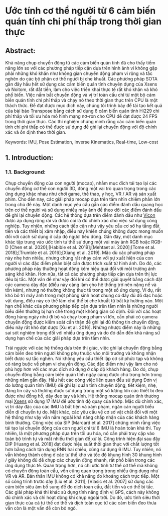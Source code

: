 # Ước tính cơ thể người từ 6 cảm biến quán tính chi phí thấp trong thời gian thực

## Abstract:

Khả năng chụp chuyển động từ các cảm biến quán tính đã cho thấy tiềm năng lớn so với các phương pháp tiếp cận dựa trên hình ảnh vì không gặp phải những khó khăn như không gian chuyển động phạm vi rộng và tắc nghẽn do các bộ phận cơ thể người bị che khuất. Các phương pháp SOTA gần đây hầu hết sử dụng các cảm biến quán tính chuyên dụng của Xsens và Noitom, rất đắt tiền, làm cho việc triển khai thực tế rất khó khăn và khó phổ biến. Việc nắm bắt chuyển động và vị trí toàn cầu chỉ từ một bộ cảm biến quán tính chi phí thấp và chạy nó theo thời gian thực trên CPU là một thách thức. Để đạt được mục đích này, chúng tôi trình bày để tái tạo kết quả của bài báo Transpose bằng cách sử dụng 6 cảm biến quán tính Hi229 chi phí thấp và tối ưu hóa mô hình mạng nơ-ron cho CPU để đạt được 24 FPS trong thời gian thực. Các thí nghiệm chứng minh rằng các cảm biến quán tính chi phí thấp có thể được sử dụng để ghi lại chuyển động với độ chính xác và ổn định theo thời gian.

Keywords: IMU, Pose Estimation, Inverse Kinematics, Real-time, Low-cost

## 1\. Introduction:

### 1.1\. Background:

Chụp chuyển động của con người (mocap), nhằm mục đích tái tạo lại các chuyển động cơ thể con người 3D, đóng một vai trò quan trọng trong các ứng dụng khác nhau như chơi game, thể thao, y học, VR / AR và sản xuất phim. Cho đến nay, các giải pháp mocap dựa trên tầm nhìn chiếm phần lớn trong chủ đề này. Một danh mục yêu cầu gắn các điểm đánh dấu quang học trên cơ thể người và sử dụng nhiều máy ảnh để theo dõi các điểm đánh dấu để ghi lại chuyển động. Các hệ thống dựa trên điểm đánh dấu như [Vicon](https://www.vicon.com/) được áp dụng rộng rãi và được coi là đủ chính xác cho việc sử dụng công nghiệp. Tuy nhiên, những cách tiếp cận như vậy yêu cầu cơ sở hạ tầng đắt tiền và các thiết bị xâm nhập, điều này khiến chúng không được mong muốn đối với cách sử dụng ở cấp độ người tiêu dùng. Gần đây, một danh mục khác tập trung vào ước tính tư thế sử dụng một vài máy ảnh RGB hoặc RGB-D [Chen et al. 2020];[Habibie et al. 2019];[Mehtaet al. 2020];[Tome et al. 2018];[Trumble et al. 2016];[Xiang et al. 2019]. Mặc dù các phương pháp này nhẹ hơn nhiều, nhưng chúng rất nhạy cảm với sự xuất hiện của con người vì các đặc điểm phân biệt cần được trích xuất từ hình ảnh. Do đó, các phương pháp này thường hoạt động kém hiệu quả đối với môi trường ánh sáng khó khăn. Hơn nữa, tất cả các phương pháp tiếp cận dựa trên thị lực đều bị tắc. Một vấn đề như vậy đôi khi có thể được giải quyết bằng cách đặt các camera dày đặc (điều này càng làm cho hệ thống trở nên nặng nề và tốn kém), nhưng nó thường không thực tế trong một số ứng dụng. Ví dụ, rất khó bố trí máy ảnh trong một phòng sinh hoạt chung có đầy đủ đồ đạc hoặc vật dụng, điều này có thể làm chủ thể bị che khuất từ bất kỳ hướng nào. Một hạn chế khác của phương pháp tiếp cận dựa trên tầm nhìn là những người biểu diễn thường bị hạn chế trong một không gian cố định. Đối với các hoạt động hàng ngày như đi bộ và chạy trong phạm vi lớn, cần phải có camera chuyển động được kiểm soát cẩn thận để ghi lại đủ thông tin chuyển động, điều này rất khó đạt được [Xu et al. 2016]. Những nhược điểm này là những sai sót nghiêm trọng đối với nhiều ứng dụng và do đó dẫn đến khả năng sử dụng hạn chế của các giải pháp dựa trên tầm nhìn.

Trái ngược với các hệ thống dựa trên thị giác, việc ghi lại chuyển động bằng cảm biến đeo trên người không phụ thuộc vào môi trường và không nhận biết được sự tắc nghẽn. Nó không yêu cầu thiết lập cơ sở phức tạp và không có ràng buộc về phạm vi chuyển động. Các đặc điểm như vậy làm cho nó phù hợp hơn với các mục đích sử dụng ở cấp độ khách hàng. Do đó, chụp chuyển động bằng cảm biến quán tính ngày càng được chú trọng hơn trong những năm gần đây. Hầu hết các công việc liên quan đều sử dụng Đơn vị đo lường quán tính (IMU) để ghi lại quán tính chuyển động, tiết kiệm, nhẹ, đáng tin cậy và thường được sử dụng trong một số lượng lớn các thiết bị đeo được như đồng hồ, dây đeo tay và kính. Hệ thống mocap quán tính thương mại [Xsens](https://www.xsens.com/) sử dụng 17 IMU để ước tính độ quay của khớp. Mặc dù chính xác, vị trí dày đặc của các IMU là bất tiện và xâm phạm, ngăn cản người biểu diễn di chuyển tự do. Mặt khác, các yêu cầu về cơ sở vật chất đối với một hệ thống như vậy vẫn nằm ngoài khả năng chấp nhận của các khách hàng bình thường. Công việc của SIP [Marcard et al. 2017] chứng minh rằng việc tái tạo lại chuyển động của con người chỉ từ 6 IMU là hoàn toàn khả thi. Tuy nhiên, là một phương pháp dựa trên tối ưu hóa, nó cần phải truy cập vào toàn bộ trình tự và mất nhiều thời gian để xử lý. Công trình hiện đại sau đây DIP [Huang et al. 2018] đạt được hiệu suất thời gian thực với chất lượng tốt hơn bằng cách tận dụng RNN hai chiều, cũng sử dụng 6 IMU. Tuy nhiên, nó vẫn không thành công ở các tư thế khó và tốc độ khung hình 30 khung hình / giây không đủ để chụp các chuyển động nhanh, rất phổ biến trong các ứng dụng thực tế. Quan trọng hơn, nó chỉ ước tính tư thế cơ thể mà không có chuyển động toàn cầu, vốn cũng quan trọng trong nhiều ứng dụng như VR và AR. Bản thân IMU không có khả năng đo khoảng cách trực tiếp. Một số công trình trước đây [Liu et al. 2011]; [Vlasic et al. 2007] sử dụng các cảm biến siêu âm bổ sung để đo dịch toàn cầu, đắt tiền và có thể bị tắc. Các giải pháp khả thi khác sử dụng tính năng định vị GPS, cách này không đủ chính xác và chỉ hoạt động khi chụp ngoài trời. Do đó, ước tính siêu thời gian thực của cả tư thế cơ thể và dịch toàn cục từ các cảm biến đeo thưa vẫn còn là một vấn đề còn bỏ ngỏ.

